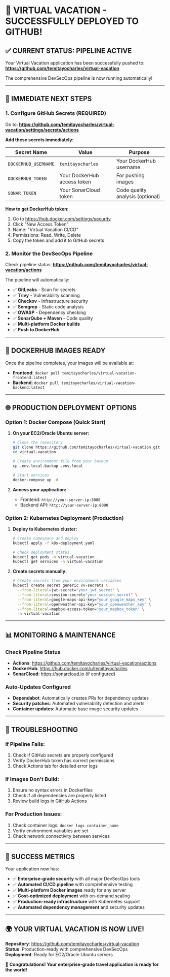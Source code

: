 # 🎉 VIRTUAL VACATION - SUCCESSFULLY DEPLOYED TO GITHUB!

## ✅ CURRENT STATUS: PIPELINE ACTIVE

Your Virtual Vacation application has been successfully pushed to:
**https://github.com/temitayocharles/virtual-vacation**

The comprehensive DevSecOps pipeline is now running automatically!

---

## 🚀 IMMEDIATE NEXT STEPS

### 1. Configure GitHub Secrets (REQUIRED)

Go to: **https://github.com/temitayocharles/virtual-vacation/settings/secrets/actions**

**Add these secrets immediately:**

| Secret Name | Value | Purpose |
|-------------|-------|---------|
| `DOCKERHUB_USERNAME` | `temitayocharles` | Your DockerHub username |
| `DOCKERHUB_TOKEN` | Your DockerHub access token | For pushing images |
| `SONAR_TOKEN` | Your SonarCloud token | Code quality analysis (optional) |

**How to get DockerHub token:**
1. Go to https://hub.docker.com/settings/security
2. Click "New Access Token"
3. Name: "Virtual Vacation CI/CD"
4. Permissions: Read, Write, Delete
5. Copy the token and add it to GitHub secrets

### 2. Monitor the DevSecOps Pipeline

Check pipeline status: **https://github.com/temitayocharles/virtual-vacation/actions**

The pipeline will automatically:
- ✅ **GitLeaks** - Scan for secrets
- ✅ **Trivy** - Vulnerability scanning
- ✅ **Checkov** - Infrastructure security
- ✅ **Semgrep** - Static code analysis
- ✅ **OWASP** - Dependency checking
- ✅ **SonarQube + Maven** - Code quality
- ✅ **Multi-platform Docker builds**
- ✅ **Push to DockerHub**

---

## 🐳 DOCKERHUB IMAGES READY

Once the pipeline completes, your images will be available at:

- **Frontend**: `docker pull temitayocharles/virtual-vacation-frontend:latest`
- **Backend**: `docker pull temitayocharles/virtual-vacation-backend:latest`

---

## 🌐 PRODUCTION DEPLOYMENT OPTIONS

### Option 1: Docker Compose (Quick Start)

1. **On your EC2/Oracle Ubuntu server:**
   ```bash
   # Clone the repository
   git clone https://github.com/temitayocharles/virtual-vacation.git
   cd virtual-vacation
   
   # Create environment file from your backup
   cp .env.local.backup .env.local
   
   # Start services
   docker-compose up -d
   ```

2. **Access your application:**
   - Frontend: `http://your-server-ip:3000`
   - Backend API: `http://your-server-ip:8000`

### Option 2: Kubernetes Deployment (Production)

1. **Deploy to Kubernetes cluster:**
   ```bash
   # Create namespace and deploy
   kubectl apply -f k8s-deployment.yaml
   
   # Check deployment status
   kubectl get pods -n virtual-vacation
   kubectl get services -n virtual-vacation
   ```

2. **Create secrets manually:**
   ```bash
   # Create secrets from your environment variables
   kubectl create secret generic vv-secrets \
     --from-literal=jwt-secret="your_jwt_secret" \
     --from-literal=session-secret="your_session_secret" \
     --from-literal=google-maps-api-key="your_google_maps_key" \
     --from-literal=openweather-api-key="your_openweather_key" \
     --from-literal=mapbox-access-token="your_mapbox_token" \
     -n virtual-vacation
   ```

---

## 📊 MONITORING & MAINTENANCE

### Check Pipeline Status
- **Actions**: https://github.com/temitayocharles/virtual-vacation/actions
- **DockerHub**: https://hub.docker.com/u/temitayocharles
- **SonarCloud**: https://sonarcloud.io (if configured)

### Auto-Updates Configured
- **Dependabot**: Automatically creates PRs for dependency updates
- **Security patches**: Automated vulnerability detection and alerts
- **Container updates**: Automatic base image security updates

---

## 🔧 TROUBLESHOOTING

### If Pipeline Fails:
1. Check if GitHub secrets are properly configured
2. Verify DockerHub token has correct permissions
3. Check Actions tab for detailed error logs

### If Images Don't Build:
1. Ensure no syntax errors in Dockerfiles
2. Check if all dependencies are properly listed
3. Review build logs in GitHub Actions

### For Production Issues:
1. Check container logs: `docker logs container_name`
2. Verify environment variables are set
3. Check network connectivity between services

---

## 🎯 SUCCESS METRICS

Your application now has:
- ✅ **Enterprise-grade security** with all major DevSecOps tools
- ✅ **Automated CI/CD pipeline** with comprehensive testing
- ✅ **Multi-platform Docker images** ready for any server
- ✅ **Cost-optimized deployment** with on-demand scaling
- ✅ **Production-ready infrastructure** with Kubernetes support
- ✅ **Automated dependency management** and security updates

---

## 🌍 YOUR VIRTUAL VACATION IS NOW LIVE!

**Repository**: https://github.com/temitayocharles/virtual-vacation  
**Status**: Production-ready with comprehensive DevSecOps  
**Deployment**: Ready for EC2/Oracle Ubuntu servers  

🎉 **Congratulations! Your enterprise-grade travel application is ready for the world!**
